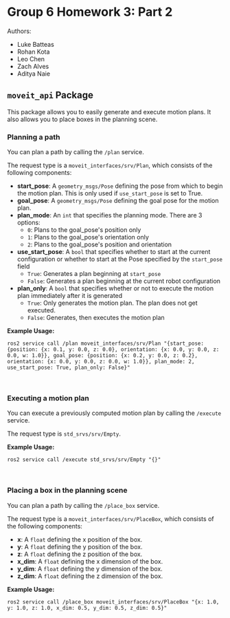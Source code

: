 # Group 6 Homework 3: Part 2
Authors: 
- Luke Batteas
- Rohan Kota
- Leo Chen
- Zach Alves
- Aditya Naie

## `moveit_api` Package

This package allows you to easily generate and execute motion plans. It also allows you to place boxes in the planning scene.

### Planning a path

You can plan a path by calling the `/plan` service.

The request type is a `moveit_interfaces/srv/Plan`, which consists of the following components:
- __start_pose__: A `geometry_msgs/Pose` defining the pose from which to begin the motion plan. This is only used if `use_start_pose` is set to True.
- __goal_pose__: A `geometry_msgs/Pose` defining the goal pose for the motion plan.
- __plan_mode__: An `int` that specifies the planning mode. There are 3 options:
    - `0`: Plans to the goal_pose's position only
    - `1`: Plans to the goal_pose's orientation only
    - `2`: Plans to the goal_pose's position and orientation
- __use_start_pose__: A `bool` that specifies whether to start at the current configuration or whether to start at the Pose specified by the `start_pose` field
    - `True`: Generates a plan beginning at `start_pose`
    - `False`: Generates a plan beginning at the current robot configuration
- __plan_only__: A `bool` that specifies whether or not to execute the motion plan immediately after it is generated
    - `True`: Only generates the motion plan. The plan does not get executed.
    - `False`: Generates, then executes the motion plan

__Example Usage:__

```
ros2 service call /plan moveit_interfaces/srv/Plan "{start_pose: {position: {x: 0.1, y: 0.0, z: 0.0}, orientation: {x: 0.0, y: 0.0, z: 0.0, w: 1.0}}, goal_pose: {position: {x: 0.2, y: 0.0, z: 0.2}, orientation: {x: 0.0, y: 0.0, z: 0.0, w: 1.0}}, plan_mode: 2, use_start_pose: True, plan_only: False}"
```

<br>

### Executing a motion plan

You can execute a previously computed motion plan by calling the `/execute` service.

The request type is `std_srvs/srv/Empty`.

__Example Usage:__

```
ros2 service call /execute std_srvs/srv/Empty "{}"
```

<br>

### Placing a box in the planning scene

You can plan a path by calling the `/place_box` service.

The request type is a `moveit_interfaces/srv/PlaceBox`, which consists of the following components:
- __x__: A `float` defining the x position of the box.
- __y__: A `float` defining the y position of the box.
- __z__: A `float` defining the z position of the box.
- __x_dim__: A `float` defining the x dimension of the box.
- __y_dim__: A `float` defining the y dimension of the box.
- __z_dim__: A `float` defining the z dimension of the box.

__Example Usage:__

```
ros2 service call /place_box moveit_interfaces/srv/PlaceBox "{x: 1.0, y: 1.0, z: 1.0, x_dim: 0.5, y_dim: 0.5, z_dim: 0.5}"
```
